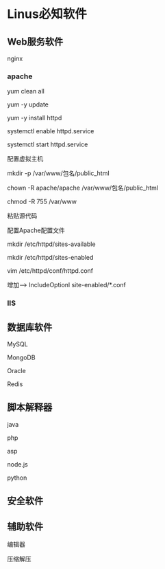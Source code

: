 # Linus必知软件

## Web服务软件

nginx

### apache

yum clean all

yum -y update

yum -y install httpd

systemctl enable httpd.service 

systemctl start httpd.service

配置虚拟主机

mkdir -p /var/www/包名/public_html

chown -R apache/apache /var/www/包名/public_html

chmod -R 755 /var/www

粘贴源代码

配置Apache配置文件

mkdir  /etc/httpd/sites-available

mkdir  /etc/httpd/sites-enabled

vim  /etc/httpd/conf/httpd.conf

增加--> IncludeOptionl site-enabled/*.conf











### 









### IIS





## 数据库软件

MySQL

MongoDB

Oracle

Redis

## 脚本解释器

java

php

asp

node.js

python

## 安全软件

## 辅助软件

编辑器

压缩解压



